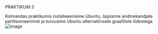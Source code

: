 PRAKTIKUM 3

Kolmandas praktikumis installeeerisime Ubuntu, õppisime andmekandjate partitsioneerimist ja tutvusime Ubuntu alternatiivsete graafiliste liidestega.
![image](https://github.com/user-attachments/assets/2a1f23ef-f0ef-463e-ba20-43094efdcadd)
